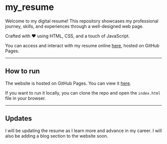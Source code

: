 # my_resume 

Welcome to my digital resume! This repository showcases my professional journey, skills, and experiences through a well-designed web page.

Crafted with ❤️ using HTML, CSS, and a touch of JavaScript.

You can access and interact with my resume online [here](https://techdockttor.github.io/portfolio1/), hosted on GitHub Pages.

---

## How to run

The website is hosted on GitHub Pages. You can view it [here](https://techdockttor.github.io/portfolio1/).

If you want to run it locally, you can clone the repo and open the `index.html` file in your browser.

---

## Updates

I will be updating the resume as I learn more and advance in my career. I will also be adding a blog section to the website soon.
